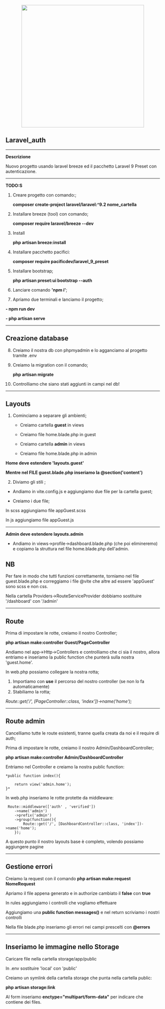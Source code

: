 <p align="center"><a href="https://laravel.com" target="_blank"><img src="https://raw.githubusercontent.com/laravel/art/master/logo-lockup/5%20SVG/2%20CMYK/1%20Full%20Color/laravel-logolockup-cmyk-red.svg" width="400"></a></p>

## Laravel_auth
------
**Descrizione**

Nuovo progetto usando laravel breeze ed il pacchetto Laravel 9 Preset con autenticazione.

---------
**TODO:S**

1. Creare progetto con comando:;

    **composer create-project laravel/laravel:^9.2 nome_cartella**

2. Installare breeze (tool) con comando;

    **composer require laravel/breeze --dev**

3. Install

    **php artisan breeze:install**

4. Installare pacchetto pacifici:

    **composer require pacificdev/laravel_9_preset**

5. Installare bootstrap;

    **php artisan preset:ui bootstrap --auth**

6. Lanciare comando **'npm i'**;

7. Apriamo due terminali e lanciamo il progetto;

**- npm run dev**

**- php artisan serve**

----------------
## Creazione database

8. Creiamo il nostra db con phpmyadmin e lo agganciamo al progetto tramite .env

9. Creiamo la migration con il comando;

    **php artisan migrate**

10. Controlliamo che siano stati aggiunti in campi nel db!

-------

## Layouts

1. Cominciamo a separare gli ambienti;

    - Creiamo cartella **guest** in views
    - Creiamo file home.blade.php in guest
    
    - Creiamo cartella **admin** in views
    - Creiamo file home.blade.php in admin

**Home deve estendere 'layouts.guest'**

**Mentre nel FILE guest.blade.php inseriamo la @section('content')**

2. Diviamo gli stili ;

- Andiamo in vite.config.js e aggiungiamo due file per la cartella guest;

- Creiamo i due file; 

In scss aggiungiamo file appGuest.scss 

In js aggiungiamo file appGuest.js

----------

**Admin deve estendere layouts.admin**

- Andiamo in views->profile->dashboard.blade.php (che poi elimineremo) e copiamo la struttura nel file home.blade.php dell'admin. 

## NB
Per fare in modo che tutti funzioni correttamente, torniamo nel file guest.blade.php e correggiamo i file @vite che altre ad essere 'appGuest' sono scss e non css.

Nella cartella Providers->RouteServiceProvider dobbiamo sostituire '/dashboard' con '/admin'

----------

## Route

Prima di impostare le rotte, creiamo il nostro Controller;

**php artisan make:controller Guest/PageController**

Andiamo nel app->Http->Controllers e controlliamo che ci sia il nostro, allora entriamo e inseriamo la public function che punterà sulla nostra 'guest.home'.

In web.php possiamo collegare la nostra rotta;

1. Importiamo con **use** il percorso del nostro controller (se non lo fa automaticamente)
2. Stabiliamo la rotta;

*Route::get('/', [PageController::class, 'index'])->name('home');*

---------

## Route admin

Cancelliamo tutte le route esistenti, tranne quella creata da noi e il require di auth;

Prima di impostare le rotte, creiamo il nostro Admin/DashboardController;

**php artisan make:controller Admin/DashboardController**

Entriamo nel Controller e creiamo la nostra public function:

    *public function index(){

        return view('admin.home');
    }*

In web.php inseriamo le rotte protette da middleware:

     Route::middleware(['auth' , 'verified'])
        ->name('admin')
        ->prefix('admin')
        ->group(function(){
            Route::get('/', [DashboardController::class, 'index'])->name('home');
        });

A questo punto il nostro layouts base è completo, volendo possiamo aggiungere pagine 

----------

## Gestione errori 

Creiamo la request con il comando **php artisan make:request NomeRequest**

Apriamo il file appena generato e in authorize cambiato il **false** con **true** 

In rules aggiungiamo i controlli che vogliamo effettuare

Aggiungiamo una **public function messages()** e nel return scriviamo i nostri controlli

Nella file blade.php inseriamo gli errori nei campi prescelti con **@errors**

-------

## Inseriamo le immagine nello Storage

Caricare file nella cartella storage/app/public

In .env sostituire 'local' con 'public'

Creiamo un symlink della cartella storage che punta nella cartella public:

**php artisan storage:link**

Al form inseriamo **enctype="multipart/form-data"** per indicare che contiene dei files.








